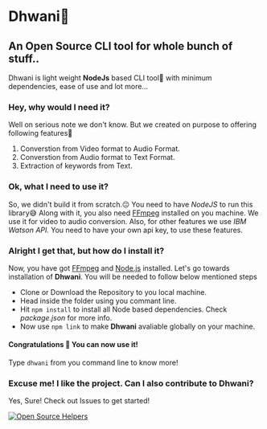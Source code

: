 # Dhwani🎵
## An Open Source CLI tool for whole bunch of stuff..
Dhwani is light weight **NodeJs** based CLI tool🚀 with minimum dependencies, ease of use and lot more...

### Hey, why would I need it?
Well on serious note we don't know. But we created on purpose to offering following features🤗
1. Converstion from Video format to Audio Format.
1. Converstion from Audio format to Text Format.
1. Extraction of keywords from Text.

### Ok, what I need to use it?
So, we didn't build it from scratch.😐 You need to have *NodeJS* to run this library😅
Along with it, you also need [FFmpeg](http://ffmpeg.org/) installed on you machine. We use it for video to audio conversion.
Also, for other features we use *IBM Watson API.* You need to have your own api key, to use these features.

### Alright I get that, but how do I install it?
Now, you have got [FFmpeg](http://ffmpeg.org/) and [Node.js](https://nodejs.org/) installed. Let's go towards installation of **Dhwani**.
You will be needed to follow below mentioned steps
* Clone or Download the Repository to you local machine.
* Head inside the folder using you commant line.
* Hit `npm install` to install all Node based dependencies. Check *package.json* for more info.
* Now use `npm link` to make **Dhwani** avaliable globally on your machine.

#### Congratulations 👏 You can now use it!
Type `dhwani` from you command line to know more! 

### Excuse me! I like the project. Can I also contribute to Dhwani?
Yes, Sure! Check out Issues to get started!

[![Open Source Helpers](https://www.codetriage.com/sagar-jadhav/dhwani/badges/users.svg)](https://www.codetriage.com/sagar-jadhav/dhwani)
